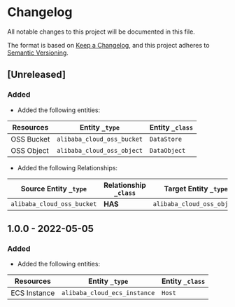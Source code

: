# Changelog

All notable changes to this project will be documented in this file.

The format is based on [Keep a Changelog](https://keepachangelog.com/en/1.0.0/),
and this project adheres to
[Semantic Versioning](https://semver.org/spec/v2.0.0.html).

## [Unreleased]

### Added

- Added the following entities:

| Resources  | Entity `_type`             | Entity `_class` |
| ---------- | -------------------------- | --------------- |
| OSS Bucket | `alibaba_cloud_oss_bucket` | `DataStore`     |
| OSS Object | `alibaba_cloud_oss_object` | `DataObject`    |

- Added the following Relationships:

| Source Entity `_type`      | Relationship `_class` | Target Entity `_type`      |
| -------------------------- | --------------------- | -------------------------- |
| `alibaba_cloud_oss_bucket` | **HAS**               | `alibaba_cloud_oss_object` |

## 1.0.0 - 2022-05-05

### Added

- Added the following entities:

| Resources    | Entity `_type`               | Entity `_class` |
| ------------ | ---------------------------- | --------------- |
| ECS Instance | `alibaba_cloud_ecs_instance` | `Host`          |

